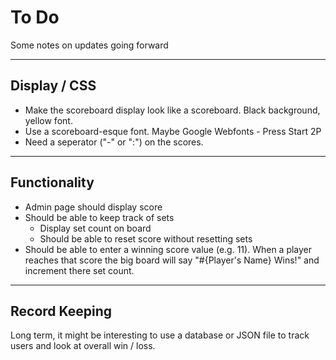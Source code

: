 # To Do

Some notes on updates going forward

---

## Display / CSS

*	Make the scoreboard display look like a scoreboard. Black background, yellow font.
*	Use a scoreboard-esque font. Maybe Google Webfonts - Press Start 2P
*	Need a seperator ("-" or ":") on the scores.

---

## Functionality

*	Admin page should display score
*	Should be able to keep track of sets
	*	Display set count on board
	*	Should be able to reset score without resetting sets
*	Should be able to enter a winning score value (e.g. 11). When a player reaches that score the big board will say "#{Player's Name} Wins!" and increment there set count.

---

## Record Keeping

Long term, it might be interesting to use a database or JSON file to track users and look at overall win / loss.